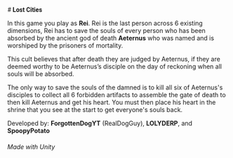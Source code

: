 <span style="font-family:Roboto"># **Lost Cities**

In this game you play as **Rei**. Rei is the last person across 6 existing dimensions, Rei has to save the souls of every person who has been absorbed by the ancient god of death **Aeternus** who was named and is worshiped by the prisoners of mortality. 

This cult believes that after death they are judged by Aeternus, if they are deemed worthy to be Aeternus’s disciple on the day of reckoning when all souls will be absorbed. 

The only way to save the souls of the damned is to kill all six of Aeternus's disciples to collect all 6 forbidden artifacts to assemble the gate of death to then kill Aeternus and get his heart. You must then place his heart in the shrine that you see at the start to get everyone's souls back.

Developed by: **ForgottenDogYT** (RealDogGuy), **LOLYDERP**, and **SpoopyPotato**

###### Made with Unity</span>